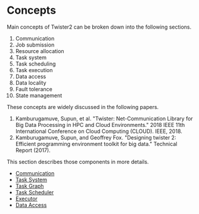 # Concepts

Main concepts of Twister2 can be broken down into the following sections.

1. Communication 
2. Job submission
3. Resource allocation 
4. Task system
5. Task scheduling 
6. Task execution 
7. Data access
8. Data locality
9. Fault tolerance 
10. State management 

These concepts are widely discussed in the following papers.

1. Kamburugamuve, Supun, et al. "Twister: Net-Communication Library for Big Data Processing in HPC and Cloud Environments." 2018 IEEE 11th International Conference on Cloud Computing \(CLOUD\). IEEE, 2018.
2. Kamburugamuve, Supun, and Geoffrey Fox. "Designing twister 2: Efficient programming environment toolkit for big data." Technical Report \(2017\).

This section describes those components in more details.

* [Communication](communication/communication-model.md)
* [Task System](task-system/task-system.md)
* [Task Graph](task-graph/task-graph.md)
* [Task Scheduler](task-scheduler/task-scheduler.md)
* [Executor](executor/executor.md)
* [Data Access](data-access/data-access.md)
